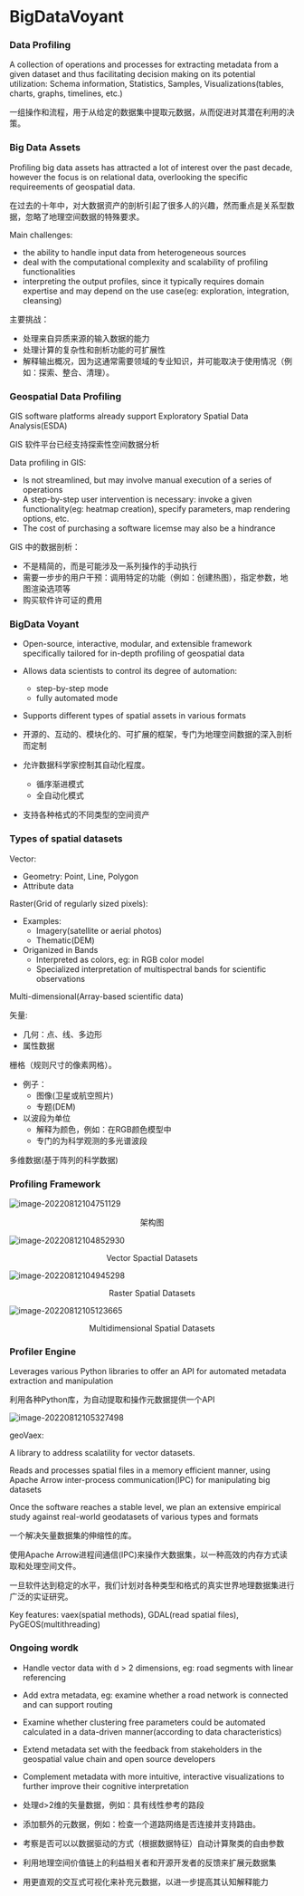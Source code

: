 # BigDataVoyant

### Data Profiling

 A collection of operations and processes for extracting metadata from a given dataset and thus facilitating decision making on its potential utilization: Schema information, Statistics, Samples, Visualizations(tables, charts, graphs, timelines, etc.)

 一组操作和流程，用于从给定的数据集中提取元数据，从而促进对其潜在利用的决策。

### Big Data Assets

Profiling big data assets has attracted a lot of interest over the past decade, however the focus is on relational data, overlooking the specific requireements of geospatial data.

在过去的十年中，对大数据资产的剖析引起了很多人的兴趣，然而重点是关系型数据，忽略了地理空间数据的特殊要求。

Main challenges: 

- the ability to handle input data from heterogeneous sources
- deal with the computational complexity and scalability of profiling functionalities
- interpreting the output profiles, since it typically requires domain expertise and may depend on the use case(eg: exploration, integration, cleansing)

主要挑战：

- 处理来自异质来源的输入数据的能力
- 处理计算的复杂性和剖析功能的可扩展性
- 解释输出概况，因为这通常需要领域的专业知识，并可能取决于使用情况（例如：探索、整合、清理）。

### Geospatial Data Profiling

GIS software platforms already support Exploratory Spatial Data Analysis(ESDA)

GIS 软件平台已经支持探索性空间数据分析

Data profiling in GIS:

- Is not streamlined, but may involve manual execution of a series of operations
- A step-by-step user intervention is necessary: invoke a given functionality(eg: heatmap creation), specify parameters, map rendering options, etc.
- The cost of purchasing a software licemse may also be a hindrance

GIS 中的数据剖析：

- 不是精简的，而是可能涉及一系列操作的手动执行
- 需要一步步的用户干预：调用特定的功能（例如：创建热图），指定参数，地图渲染选项等
- 购买软件许可证的费用

### BigData Voyant

- Open-source, interactive, modular, and extensible framework specifically tailored for in-depth profiling of geospatial data
- Allows data scientists to control its degree of automation:
  - step-by-step mode
  - fully automated mode
- Supports different types of spatial assets in various formats

- 开源的、互动的、模块化的、可扩展的框架，专门为地理空间数据的深入剖析而定制
- 允许数据科学家控制其自动化程度。
  - 循序渐进模式
  - 全自动化模式
- 支持各种格式的不同类型的空间资产

### Types of spatial datasets

Vector:

- Geometry: Point, Line, Polygon
- Attribute data

Raster(Grid of regularly sized pixels):

- Examples:
  - Imagery(satellite or aerial photos)
  - Thematic(DEM)
- Origanized in Bands
  - Interpreted as colors, eg: in RGB color model
  - Specialized interpretation of multispectral bands for scientific observations

Multi-dimensional(Array-based scientific data)

矢量:

- 几何：点、线、多边形
- 属性数据

栅格（规则尺寸的像素网格）。

- 例子：
  - 图像(卫星或航空照片)
  - 专题(DEM)
- 以波段为单位
  - 解释为颜色，例如：在RGB颜色模型中
  - 专门的为科学观测的多光谱波段

多维数据(基于阵列的科学数据)

### Profiling Framework

![image-20220812104751129](C:/Users/wutian/AppData/Roaming/Typora/typora-user-images/image-20220812104751129.png)

<div align='center'>架构图</div>

![image-20220812104852930](C:/Users/wutian/AppData/Roaming/Typora/typora-user-images/image-20220812104852930.png)

<div align='center'>Vector Spactial Datasets</div>

![image-20220812104945298](C:/Users/wutian/AppData/Roaming/Typora/typora-user-images/image-20220812104945298.png)

<div align='center'>Raster Spatial Datasets</div>

![image-20220812105123665](C:/Users/wutian/AppData/Roaming/Typora/typora-user-images/image-20220812105123665.png)

<div align='center'> Multidimensional Spatial Datasets</div>

### Profiler Engine

Leverages various Python libraries to offer an API for automated metadata extraction and manipulation

利用各种Python库，为自动提取和操作元数据提供一个API

![image-20220812105327498](C:/Users/wutian/AppData/Roaming/Typora/typora-user-images/image-20220812105327498.png)

geoVaex:

A library to address scalatility for vector datasets.

Reads and processes spatial files in a memory efficient manner, using Apache Arrow  inter-process communication(IPC) for manipulating big datasets

Once the software reaches a stable level, we plan an extensive empirical study against real-world geodatasets of various types and formats

一个解决矢量数据集的伸缩性的库。

使用Apache Arrow进程间通信(IPC)来操作大数据集，以一种高效的内存方式读取和处理空间文件。

一旦软件达到稳定的水平，我们计划对各种类型和格式的真实世界地理数据集进行广泛的实证研究。

Key features: vaex(spatial methods), GDAL(read spatial files), PyGEOS(multithreading)

###  Ongoing wordk

- Handle vector data with d > 2 dimensions, eg: road segments with linear referencing
- Add extra metadata, eg: examine whether a road network is connected and can support routing
- Examine whether clustering free parameters could be automated calculated in a data-driven manner(according to data characteristics)
- Extend metadata set with the feedback from stakeholders in the geospatial value chain and open source developers
- Complement metadata with more intuitive, interactive visualizations to further improve their cognitive interpretation



- 处理d>2维的矢量数据，例如：具有线性参考的路段
- 添加额外的元数据，例如：检查一个道路网络是否连接并支持路由。
- 考察是否可以以数据驱动的方式（根据数据特征）自动计算聚类的自由参数
- 利用地理空间价值链上的利益相关者和开源开发者的反馈来扩展元数据集
- 用更直观的交互式可视化来补充元数据，以进一步提高其认知解释能力
